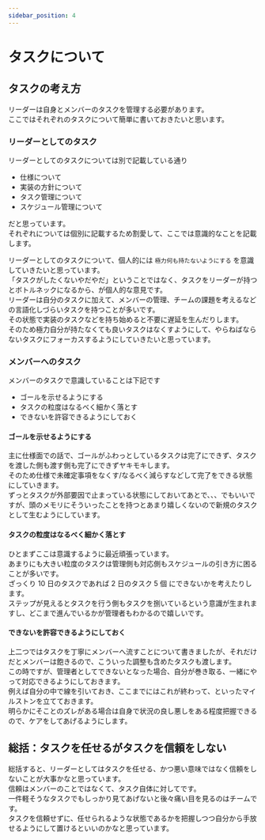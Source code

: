```yaml
---
sidebar_position: 4
---
```


# タスクについて

## タスクの考え方

リーダーは自身とメンバーのタスクを管理する必要があります。  
ここではそれぞれのタスクについて簡単に書いておきたいと思います。

### リーダーとしてのタスク

リーダーとしてのタスクについては別で記載している通り

- 仕様について
- 実装の方針について
- タスク管理について
- スケジュール管理について

だと思っています。  
それぞれについては個別に記載するため割愛して、ここでは意識的なことを記載します。

リーダーとしてのタスクについて、個人的には `極力何も持たないようにする` を意識していきたいと思っています。  
「タスクがしたくないやだやだ」ということではなく、タスクをリーダーが持つとボトルネックになるから、が個人的な意見です。  
リーダーは自分のタスクに加えて、メンバーの管理、チームの課題を考えるなどの言語化しづらいタスクを持つことが多いです。  
その状態で実装のタスクなどを持ち始めると不要に遅延を生んだりします。  
そのため極力自分が持たなくても良いタスクはなくすようにして、やらねばならないタスクにフォーカスするようにしていきたいと思っています。

### メンバーへのタスク

メンバーのタスクで意識していることは下記です

- ゴールを示せるようにする
- タスクの粒度はなるべく細かく落とす
- できないを許容できるようにしておく

#### ゴールを示せるようにする

主に仕様面での話で、ゴールがふわっとしているタスクは完了にできず、タスクを渡した側も渡す側も完了にできずヤキモキします。  
そのため仕様で未確定事項をなくす/なるべく減らすなどして完了をできる状態にしていきます。  
ずっとタスクが外部要因で止まっている状態にしておいてあとで、、、でもいいですが、頭のメモリにそういったことを持つとあまり嬉しくないので新規のタスクとして生むようにしています。

#### タスクの粒度はなるべく細かく落とす

ひとまずここは意識するように最近頑張っています。  
あまりにも大きい粒度のタスクは管理側も対応側もスケジュールの引き方に困ることが多いです。  
ざっくり 10 日のタスクであれば 2 日のタスク 5 個 にできないかを考えたりします。  
ステップが見えるとタスクを行う側もタスクを捌いているという意識が生まれますし、どこまで進んでいるかが管理者もわかるので嬉しいです。

#### できないを許容できるようにしておく

上二つではタスクを丁寧にメンバーへ流すことについて書きましたが、それだけだとメンバーは飽きるので、こういった調整も含めたタスクも渡します。  
この時ですが、管理者としてできないとなった場合、自分が巻き取る、一緒にやって対応できるようにしておきます。  
例えば自分の中で線を引いておき、ここまでにはこれが終わって、といったマイルストンを立てておきます。  
明らかにそことのズレがある場合は自身で状況の良し悪しをある程度把握できるので、ケアをしてあげるようにします。

## 総括：タスクを任せるがタスクを信頼をしない

総括すると、リーダーとしてはタスクを任せる、かつ悪い意味ではなく信頼をしないことが大事かなと思っています。  
信頼はメンバーのことではなくて、タスク自体に対してです。  
一件軽そうなタスクでもしっかり見てあげないと後々痛い目を見るのはチームです。  
タスクを信頼せずに、任せられるような状態であるかを把握しつつ自分から手放せるようにして置けるといいのかなと思っています。
